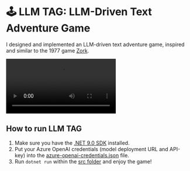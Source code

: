 # 🕹️ **LLM TAG**: **LLM**-Driven **T**ext **A**dventure **G**ame
I designed and implemented an LLM-driven text adventure game, inspired and similar to the 1977 game [Zork](https://en.wikipedia.org/wiki/Zork). 

![LLM-TAG-demo](https://github.com/TimHanewich/LLM-TAG/releases/download/1/LLM-TAG-export1.mp4)

## How to run LLM TAG
1. Make sure you have the [.NET 9.0 SDK](https://dotnet.microsoft.com/en-us/download/dotnet/9.0) installed.
2. Put your Azure OpenAI credentials (model deployment URL and API-key) into the [azure-openai-credentials.json](./src/azure-openai-credentials.json) file.
3. Run `dotnet run` within the [src folder](./src/) and enjoy the game!